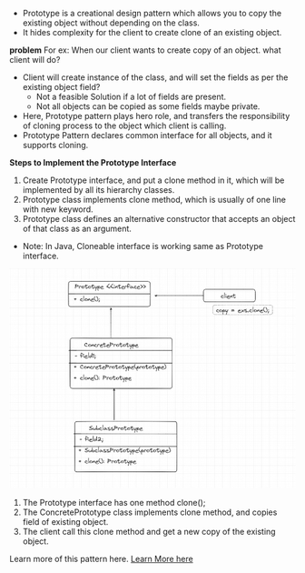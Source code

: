 - Prototype is a creational design pattern which allows you to copy the existing object without depending on the class.
- It hides complexity for the client to create clone of an existing object.

**problem**
For ex: When our client wants to create copy of an object. what client will do?
- Client will create instance of the class, and will set the fields as per the existing object field? 
  - Not a feasible Solution if a lot of fields are present.
  - Not all objects can be copied as some fields maybe private.
- Here, Prototype pattern plays hero role, and transfers the responsibility of cloning process to the object which client is calling.
- Prototype Pattern declares common interface for all objects, and it supports cloning.

**Steps to Implement the Prototype Interface**
1. Create Prototype interface, and put a clone method in it, which will be implemented by all its hierarchy classes.
2. Prototype class implements clone method, which is usually of one line with new keyword.
3. Prototype class defines an alternative constructor that accepts an object of that class as an argument.

- Note:  In Java, Cloneable interface is working same as Prototype interface.

![Basic Flow](./Basic_Steps.png)

1. The Prototype interface has one method clone();
2. The ConcretePrototype class implements clone method, and copies field of existing object.
3. The client call this clone method and get a new copy of the existing object.

Learn more of this pattern here. [Learn More here](https://refactoring.guru/design-patterns/prototype)
